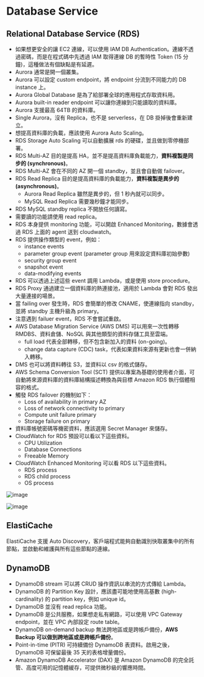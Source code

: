 # Database Service

## Relational Database Service (RDS)

- 如果想更安全的讓 EC2 連線，可以使用 IAM DB Authentication。連線不透過密碼，而是在程式碼中先透過 IAM 取得連線 DB 的暫時性 Token (15 分鐘)，這種做法有個缺點是有延遲。
- Aurora 通常是開一個叢集。
- Aurora 可以設定 custom endpoint，將 endpoint 分流到不同能力的 DB instance 上。
- Aurora Global Database 是為了給部署全球的應用程式存取資料用。
- Aurora built-in reader endpoint 可以讓你連線到只能讀取的資料庫。
- Aurora 支援最高 64TB 的資料庫。
- Single Aurora，沒有 Replica，也不是 serverless，在 DB 掛掉後會重新建立。
- 想提高資料庫的負載，應該使用 Aurora Auto Scaling。
- RDS Storage Auto Scaling 可以自動擴展 rds 的硬碟，並且做到零停機部署。
- RDS Multi-AZ 目的是提高 HA，並不是提高資料庫負載能力，**資料複製是同步的 (synchronous)**。
- RDS Multi-AZ 會在不同的 AZ 開一個 standby，並且會自動做 failover。
- RDS Read Replica 目的是提高資料庫的負載能力，**資料複製是異步的 (asynchronous)**。
  - Aurora Read Replica 雖然是異步的，但 1 秒內就可以同步。
  - MySQL Read Replica 需要幾秒鐘才能同步。
- RDS MySQL standby replica 不開放任何讀寫。
- 需要讀的功能請使用 read replica。
- RDS 本身提供 monitoring 功能，可以開啟 Enhanced Monitoring，數據會透過 RDS 上面的 agent 送到 cloudwatch。
- RDS 提供操作類型的 event，例如：
  - instance events
  - parameter group event (parameter group 用來設定資料庫初始參數)
  - security group event
  - snapshot event
  - data-modifying events
- RDS 可以透過上述這些 event 調用 Lambda，或是使用 store procedure。
- RDS Proxy 通過建立一個資料庫的熱連接池，適用於 Lambda 會對 RDS 發出大量連接的場景。
- 當 failing over 發生時，RDS 會簡單的修改 CNAME，使連線指向 standby，並將 standby 主機升級為 primary。
- 注意遇到 failuer event，RDS 不會嘗試重啟。
- AWS Database Migration Service (AWS DMS) 可以用來一次性轉移 RMDBS、資料倉儲、NoSQL 與其他類型的資料存儲工具至雲端。
  - full load 代表全部轉移，但不包含新加入的資料 (on-going)。
  - change data capture (CDC) task，代表如果資料來源有更新也會一併納入轉移。
- DMS 也可以將資料轉往 S3，並資料以 csv 的格式儲存。
- AWS Schema Conversion Tool (SCT) 提供以專案為基礎的使用者介面，可自動將來源資料庫的資料庫結構描述轉換為與目標 Amazon RDS 執行個體相容的格式。
- 觸發 RDS failover 的機制如下：
  - Loss of availability in primary AZ
  - Loss of network connectivity to primary
  - Compute unit failure primary
  - Storage failure on primary
- 資料庫帳號密碼等機密資料，應該選用 Secret Manager 來儲存。
- CloudWatch for RDS 預設可以看以下這些資料。
  - CPU Utilization
  - Database Connections
  - Freeable Memory
- CloudWatch Enhanced Monitoring 可以看 RDS 以下這些資料。
  - RDS process
  - RDS child process
  - OS process

![image](https://hackmd.io/_uploads/r1ALR9_ET.png)

![image](https://hackmd.io/_uploads/rk7vA5_Ep.png)

## ElastiCache

ElastiCache 支援 Auto Discovery，客戶端程式能夠自動識別快取叢集中的所有節點，並啟動和維護與所有這些節點的連線。

## DynamoDB

- DynamoDB stream 可以將 CRUD 操作資訊以串流的方式傳給 Lambda。
- DynamoDB 的 Partition Key 設計，應該盡可能地使用高基數 (high-cardinality) 的 partition key，例如 unique id。
- DynamoDB 並沒有 read replica 功能。
- DynamoDB 是公共服務，如果想走私有網路，可以使用 VPC Gateway endpoint，並在 VPC 內部設定 route table。
- DynamoDB on-demand backup 無法跨地區或是跨帳戶備份，**AWS Backup 可以做到跨地區或是跨帳戶備份**。
- Point-in-time (PITR) 可持續備份 DynamoDB 表資料。啟用之後，DynamoDB 可保留最後 35 天的表格增量備份。
- Amazon DynamoDB Accelerator (DAX) 是 Amazon DynamoDB 的完全託管、高度可用的記憶體緩存，可提供微秒級的響應時間。
